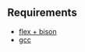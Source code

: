 
## Requirements

* [flex + bison](http://dinosaur.compilertools.net/)
* [gcc](https://gcc.gnu.org/)
